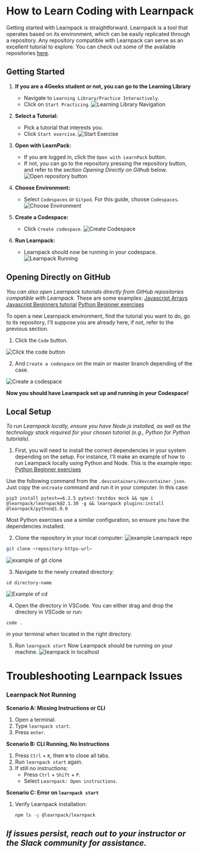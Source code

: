 # How to Learn Coding with Learnpack
Getting started with Learnpack is straightforward. Learnpack is a tool that operates based on its environment, which can be easily replicated through a repository. Any repository compatible with Learnpack can serve as an excellent tutorial to explore. You can check out some of the available repositories [here](https://4geeks.com/interactive-exercises).

## Getting Started

1. **If you are a 4Geeks student or not, you can go to the Learning Library**
   - Navigate to `Learning Library/Practice Interactively`.
   - Click on `Start Practicing`.
   ![Learning Library Navigation](https://github.com/breatheco-de/content/assets/107764250/a2b43a37-f294-4e99-aa68-d57a2479ccd9)

2. **Select a Tutorial:**
   - Pick a tutorial that interests you.
   - Click `Start exercise`.
   ![Start Exercise](https://github.com/breatheco-de/content/assets/107764250/b42f6559-dad4-4dca-9a6f-0e48b0e889e7)

3. **Open with LearnPack:**
   - If you are logged in, click the `Open with LearnPack` button.
   - If not, you can go to the repository pressing the repository button, and refer to the section *Opening Directly on Github* below.
   ![Open repository button](https://github.com/breatheco-de/content/assets/107764250/b1a236fa-f8b6-4178-b7ce-072cb7bdc0b8)


4. **Choose Environment:**
   - Select `Codespaces` or `Gitpod`. For this guide, choose `Codespaces`.
   ![Choose Environment](https://github.com/breatheco-de/content/assets/107764250/6d9f5213-321d-41a3-bfcf-6f8c328fd09c)

5. **Create a Codespace:**
   - Click `Create codespace`.
   ![Create Codespace](https://github.com/breatheco-de/content/assets/107764250/788c0dad-2e56-49c4-ad64-c37d3101d756)

6. **Run Learnpack:**
   - Learnpack should now be running in your codespace.
   ![Learnpack Running](https://github.com/breatheco-de/content/assets/107764250/2c3509d4-585d-469f-9cbe-22bbebaab543)

## Opening Directly on GitHub

*You can also open Learnpack tutorials directly from GitHub repositories compatible with Learnpack.*
These are some examples: 
[Javascript Arrays](https://github.com/4GeeksAcademy/javascript-arrays-exercises-tutorial)
[Javascript Beginners tutorial](https://github.com/4GeeksAcademy/javascript-beginner-exercises-tutorial)
[Python Beginner exercises](https://github.com/4GeeksAcademy/python-beginner-programming-exercises)

To open a new Learnpack environment, find the tutorial you want to do, go to its repository, I'll suppose you are already here, if not, refer to the previous section.

1. Click the `Code` button.

![Click the code button](https://github.com/breatheco-de/content/assets/107764250/413b2553-d452-4cb4-bb79-b2595e8e35be)

2. And `Create a codespace` on the main or master branch depending of the case.

![Create a codespace](https://github.com/breatheco-de/content/assets/107764250/8c1da50c-81ed-4162-9359-d41f35aab8ab)

**Now you should have Learnpack set up and running in your Codespace!** 

## Local Setup

*To run Learnpack locally, ensure you have Node.js installed, as well as the technology stack required for your chosen tutorial (e.g., Python for Python tutorials).*

1. First, you will need to install the correct dependencies in your system depending on the setup.
For instance, I'll make an example of how to run Learnpack locally using Python and Node.
This is the example repo: [Python Beginner exercises](https://github.com/4GeeksAcademy/python-beginner-programming-exercises)

Use the following command from the `.devcontainers/devcontainer.json`. Just copy the `onCreate` command and run it in your computer.
In this case:
```
pip3 install pytest==6.2.5 pytest-testdox mock && npm i @learnpack/learnpack@2.1.30 -g && learnpack plugins:install @learnpack/python@1.0.0
```
Most Python exercises use a similar configuration, so ensure you have the dependencies installed.


2. Clone the repository in your local computer:
![example Learnpack repo](https://github.com/breatheco-de/content/assets/107764250/a87a1bdf-a50f-46ad-bdff-149e737f60bd)
```bash
git clone <repository-https-url>
```
![example of git clone](https://github.com/breatheco-de/content/assets/107764250/6545b2cf-97dc-4560-af20-8cefa90d8c62)

3. Navigate to the newly created directory:
```
cd directory-name
```
![Example of cd](https://github.com/breatheco-de/content/assets/107764250/3c059800-04c3-48b9-81a7-fe5684836eb8)

4. Open the directory in VSCode. You can either drag and drop the directory in VSCode or run:
```
code .
```
in your terminal when located in the right directory.

5. Run `learnpack start`
Now Learnpack should be running on your machine.
![learnpack in localhost](https://github.com/breatheco-de/content/assets/107764250/17316b6c-12fa-4cf8-ba5a-eab38de2afcc)

# Troubleshooting Learnpack Issues

### Learnpack Not Running
**Scenario A: Missing Instructions or CLI**
   1. Open a terminal.
   2. Type `learnpack start`.
   3. Press `enter`.

**Scenario B: CLI Running, No Instructions**
   1. Press `Ctrl` + `K`, then `W` to close all tabs.
   2. Run `learnpack start` again.
   3. If still no instructions:
      - Press `Ctrl` + `Shift` + `P`.
      - Select `Learnpack: Open instructions`.

**Scenario C: Error on `learnpack start`**
   1. Verify Learnpack installation:
      ```bash
      npm ls -g @learnpack/learnpack
      ```

*If issues persist, reach out to your instructor or the Slack community for assistance.*
---



